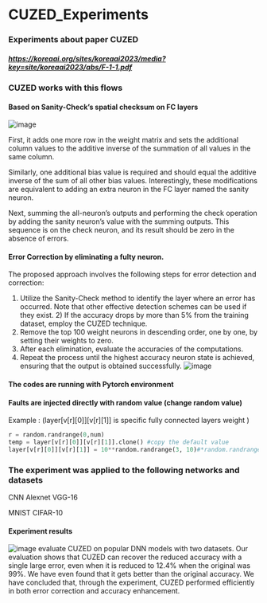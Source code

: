 



# CUZED_Experiments
### Experiments about paper CUZED
##### https://koreaai.org/sites/koreaai2023/media?key=site/koreaai2023/abs/F-1-1.pdf


### CUZED works with this flows 
#### Based on Sanity-Check’s spatial checksum on FC layers
![image](https://github.com/YYebon/CUZED_Experiments/assets/148024646/8f697b0a-7da3-4d7d-a817-756b48e7b0ee)

First, it adds one more row in the weight matrix and sets the additional column values to the additive inverse of the summation of all values in the same column. 

Similarly, one additional bias value is required and should equal the additive inverse of the sum of all other bias values. Interestingly, these modifications are equivalent to adding an extra neuron in the FC layer named the sanity neuron. 

Next, summing the all-neuron’s outputs and performing the check operation by adding the sanity neuron’s value with the summing outputs. This sequence is on the check neuron, and its result should be zero in the absence of errors.

#### Error Correction by eliminating a fulty neuron.
The proposed approach involves the following steps for error detection and correction: 
1) Utilize the Sanity-Check method to identify the layer where an error has occurred. Note that other effective detection schemes can be used if they exist. 2) If the accuracy drops by more than 5% from the training dataset, employ the CUZED technique. 
3) Remove the top 100 weight neurons in descending order, one by one, by setting their weights to zero. 
4) After each elimination, evaluate the accuracies of the computations. 
5) Repeat the process until the highest accuracy neuron state is achieved, ensuring that the output is obtained successfully.
![image](https://github.com/YYebon/CUZED_Experiments/assets/148024646/8db4c4f8-eb29-41cc-b7e8-0bb27217693c)
#### The codes are running with Pytorch environment

#### Faults are injected directly with random value (change random value)
Example : 
(layer[v[r][0]][v[r][1]] is specific fully connected layers weight )
```python
r = random.randrange(0,num)
temp = layer[v[r][0]][v[r][1]].clone() #copy the default value
layer[v[r][0]][v[r][1]] = 10**random.randrange(3, 10)#*random.randrange(10,20) insert random weight value in random neruon which located in specific layer(fc1)
```
### The experiment was applied to the following networks and datasets
CNN
Alexnet
VGG-16
	
MNIST
CIFAR-10

#### Experiment results
![image](https://github.com/YYebon/CUZED_Experiments/assets/148024646/170d0673-7268-4954-9bb1-ecbea425fed7)
evaluate CUZED on popular DNN models with two datasets. Our evaluation shows that CUZED can recover the reduced accuracy with a single large error, even when it is reduced to 12.4% when the original was 99%. We have even found that it gets better than the original accuracy. We have concluded that, through the experiment, CUZED performed efficiently in both error correction and accuracy enhancement.

